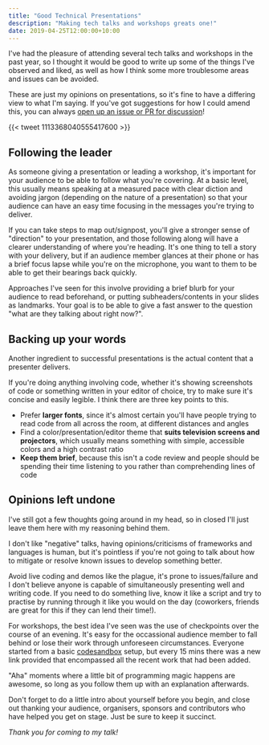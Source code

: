 ```yaml
---
title: "Good Technical Presentations"
description: "Making tech talks and workshops greats one!"
date: 2019-04-25T12:00:00+10:00
---
```


I've had the pleasure of attending several tech talks and workshops in the past year, so I thought it would be good to write up some of the things I've observed and liked, as well as how I think some more troublesome areas and issues can be avoided.

<!--more-->

These are just my opinions on presentations, so it's fine to have a differing view to what I'm saying. If you've got suggestions for how I could amend this, you can always [open up an issue or PR for discussion](https://source.nchlswhttkr.com)!

{{< tweet 1113368040555417600 >}}

## Following the leader

As someone giving a presentation or leading a workshop, it's important for your audience to be able to follow what you're covering. At a basic level, this usually means speaking at a measured pace with clear diction and avoiding jargon (depending on the nature of a presentation) so that your audience can have an easy time focusing in the messages you're trying to deliver.

If you can take steps to map out/signpost, you'll give a stronger sense of "direction" to your presentation, and those following along will have a clearer understanding of where you're heading. It's one thing to tell a story with your delivery, but if an audience member glances at their phone or has a brief focus lapse while you're on the microphone, you want to them to be able to get their bearings back quickly.

Approaches I've seen for this involve providing a brief blurb for your audience to read beforehand, or putting subheaders/contents in your slides as landmarks. Your goal is to be able to give a fast answer to the question "what are they talking about right now?".

## Backing up your words

Another ingredient to successful presentations is the actual content that a presenter delivers.

If you're doing anything involving code, whether it's showing screenshots of code or something written in your editor of choice, try to make sure it's concise and easily legible. I think there are three key points to this.

- Prefer **larger fonts**, since it's almost certain you'll have people trying to read code from all across the room, at different distances and angles
- Find a color/presentation/editor theme that **suits television screens and projectors**, which usually means something with simple, accessible colors and a high contrast ratio
- **Keep them brief**, because this isn't a code review and people should be spending their time listening to you rather than comprehending lines of code

## Opinions left undone

I've still got a few thoughts going around in my head, so in closed I'll just leave them here with my reasoning behind them.

I don't like "negative" talks, having opinions/criticisms of frameworks and languages is human, but it's pointless if you're not going to talk about how to mitigate or resolve known issues to develop something better.

Avoid live coding and demos like the plague, it's prone to issues/failure and I don't believe anyone is capable of simultaneously presenting well and writing code. If you need to do something live, know it like a script and try to practise by running through it like you would on the day (coworkers, friends are great for this if they can lend their time!).

For workshops, the best idea I've seen was the use of checkpoints over the course of an evening. It's easy for the occassional audience member to fall behind or lose their work through unforeseen circumstances. Everyone started from a basic [codesandbox](https://codesandbox.io) setup, but every 15 mins there was a new link provided that encompassed all the recent work that had been added.

"Aha" moments where a little bit of programming magic happens are awesome, so long as you follow them up with an explanation afterwards.

Don't forget to do a little intro about yourself before you begin, and close out thanking your audience, organisers, sponsors and contributors who have helped you get on stage. Just be sure to keep it succinct.

_Thank you for coming to my talk!_
